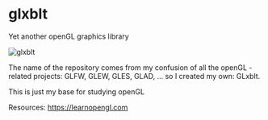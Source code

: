 # glxblt
Yet another openGL graphics library

![glxblt](https://user-images.githubusercontent.com/17768288/149989660-6f7a4e49-4d70-4418-be20-0cbd31324751.jpg)

The name of the repository comes from my confusion of all the openGL -related projects: GLFW, GLEW, GLES, GLAD, ... so I created my own: GLxblt.

This is just my base for studying openGL

Resources: https://learnopengl.com
